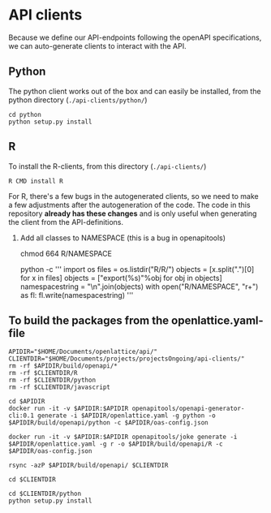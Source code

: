 # API clients

Because we define our API-endpoints following the openAPI specifications, we can auto-generate clients to interact with the API.

## Python

The python client works out of the box and can easily be installed, from the python directory (`./api-clients/python/`)

    cd python
    python setup.py install

## R

To install the R-clients, from this directory (`./api-clients/`)

    R CMD install R

For R, there's a few bugs in the autogenerated clients, so we need to make a few adjustments after the autogeneration of the code.  The code in this repository **already has these changes** and is only useful when generating the client from the API-definitions.

1. Add all classes to NAMESPACE (this is a bug in openapitools)

    chmod 664 R/NAMESPACE

    python -c '''
    import os
    files = os.listdir("R/R/")
    objects = [x.split(".")[0] for x in files]
    objects = ["export(%s)"%obj for obj in objects]
    namespacestring = "\n".join(objects)
    with open("R/NAMESPACE", "r+") as fl:
      fl.write(namespacestring)
      '''

## To build the packages from the openlattice.yaml-file

    APIDIR="$HOME/Documents/openlattice/api/"
    CLIENTDIR="$HOME/Documents/projects/projectsOngoing/api-clients/"
    rm -rf $APIDIR/build/openapi/*
    rm -rf $CLIENTDIR/R
    rm -rf $CLIENTDIR/python
    rm -rf $CLIENTDIR/javascript

    cd $APIDIR
    docker run -it -v $APIDIR:$APIDIR openapitools/openapi-generator-cli:0.1 generate -i $APIDIR/openlattice.yaml -g python -o $APIDIR/build/openapi/python -c $APIDIR/oas-config.json

    docker run -it -v $APIDIR:$APIDIR openapitools/joke generate -i $APIDIR/openlattice.yaml -g r -o $APIDIR/build/openapi/R -c $APIDIR/oas-config.json

    rsync -azP $APIDIR/build/openapi/ $CLIENTDIR
    
    cd $CLIENTDIR

    cd $CLIENTDIR/python
    python setup.py install
